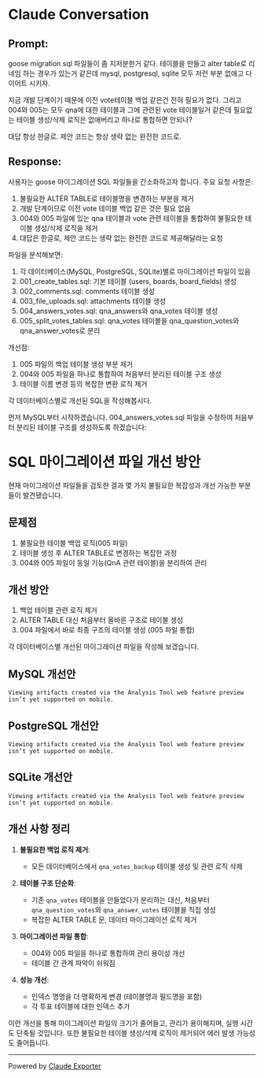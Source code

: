 # Claude Conversation

## Prompt:
goose migration sql 파일들이 좀 지저분한거 같다. 테이블을 만들고 alter table로 리네임 하는 경우가 있는거 같은데 mysql, postgresql, sqlite 모두 저런 부분 없애고 다이어트 시키자.

지금 개발 단계이기 때문에 이전 vote테이블 백업 같은건 전혀 필요가 없다.
그리고 004와 005는 모두 qna에 대한 테이블과 그에 관련된 vote 테이블일거 같은데 필요없는 테이블 생성/삭제 로직은 없애버리고 하나로 통합하면 안되나?

대답 항상 한글로.
제안 코드는 항상 생략 없는 완전한 코드로.

## Response:

사용자는 goose 마이그레이션 SQL 파일들을 간소화하고자 합니다. 주요 요청 사항은:

1. 불필요한 ALTER TABLE로 테이블명을 변경하는 부분을 제거
2. 개발 단계이므로 이전 vote 테이블 백업 같은 것은 필요 없음
3. 004와 005 파일에 있는 qna 테이블과 vote 관련 테이블을 통합하여 불필요한 테이블 생성/삭제 로직을 제거
4. 대답은 한글로, 제안 코드는 생략 없는 완전한 코드로 제공해달라는 요청

파일을 분석해보면:

1. 각 데이터베이스(MySQL, PostgreSQL, SQLite)별로 마이그레이션 파일이 있음
2. 001_create_tables.sql: 기본 테이블 (users, boards, board_fields) 생성
3. 002_comments.sql: comments 테이블 생성
4. 003_file_uploads.sql: attachments 테이블 생성
5. 004_answers_votes.sql: qna_answers와 qna_votes 테이블 생성
6. 005_split_votes_tables.sql: qna_votes 테이블을 qna_question_votes와 qna_answer_votes로 분리

개선점:
1. 005 파일의 백업 테이블 생성 부분 제거
2. 004와 005 파일을 하나로 통합하여 처음부터 분리된 테이블 구조 생성
3. 테이블 이름 변경 등의 복잡한 변환 로직 제거

각 데이터베이스별로 개선된 SQL을 작성해봅시다.

먼저 MySQL부터 시작하겠습니다. 004_answers_votes.sql 파일을 수정하여 처음부터 분리된 테이블 구조를 생성하도록 하겠습니다:

# SQL 마이그레이션 파일 개선 방안

현재 마이그레이션 파일들을 검토한 결과 몇 가지 불필요한 복잡성과 개선 가능한 부분들이 발견됐습니다.

## 문제점

1. 불필요한 테이블 백업 로직(005 파일)
2. 테이블 생성 후 ALTER TABLE로 변경하는 복잡한 과정
3. 004와 005 파일이 동일 기능(QnA 관련 테이블)을 분리하여 관리

## 개선 방안

1. 백업 테이블 관련 로직 제거
2. ALTER TABLE 대신 처음부터 올바른 구조로 테이블 생성
3. 004 파일에서 바로 최종 구조의 테이블 생성 (005 파일 통합)

각 데이터베이스별 개선된 마이그레이션 파일을 작성해 보겠습니다.

## MySQL 개선안
```
Viewing artifacts created via the Analysis Tool web feature preview isn’t yet supported on mobile.
```



## PostgreSQL 개선안
```
Viewing artifacts created via the Analysis Tool web feature preview isn’t yet supported on mobile.
```





## SQLite 개선안
```
Viewing artifacts created via the Analysis Tool web feature preview isn’t yet supported on mobile.
```







## 개선 사항 정리

1. **불필요한 백업 로직 제거**: 
   - 모든 데이터베이스에서 `qna_votes_backup` 테이블 생성 및 관련 로직 삭제

2. **테이블 구조 단순화**:
   - 기존 `qna_votes` 테이블을 만들었다가 분리하는 대신, 처음부터 `qna_question_votes`와 `qna_answer_votes` 테이블을 직접 생성
   - 복잡한 ALTER TABLE 문, 데이터 마이그레이션 로직 제거

3. **마이그레이션 파일 통합**:
   - 004와 005 파일을 하나로 통합하여 관리 용이성 개선
   - 테이블 간 관계 파악이 쉬워짐

4. **성능 개선**:
   - 인덱스 명명을 더 명확하게 변경 (테이블명과 필드명을 포함)
   - 각 투표 테이블에 대한 인덱스 추가

이런 개선을 통해 마이그레이션 파일의 크기가 줄어들고, 관리가 용이해지며, 실행 시간도 단축될 것입니다. 또한 불필요한 테이블 생성/삭제 로직이 제거되어 에러 발생 가능성도 줄어듭니다.



---
Powered by [Claude Exporter](https://www.claudexporter.com)
